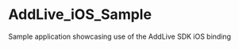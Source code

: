 AddLive_iOS_Sample
==================

Sample application showcasing use of the AddLive SDK iOS binding